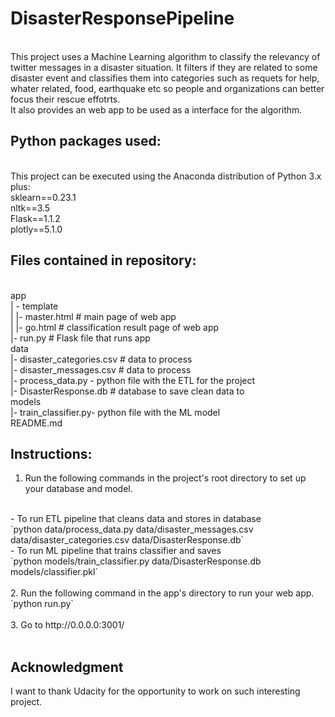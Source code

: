 # DisasterResponsePipeline<br>
<br>
This project uses a Machine Learning algorithm to classify the relevancy of twitter messages in a disaster situation. It filters if they are related to some disaster event and classifies them into categories such as requets for help, whater related, food, earthquake etc so people and organizations can better focus their  rescue effotrts.
<br>
It also provides an web app to be used as a interface for the algorithm.<br>

## Python packages used:<br>
<br>
This project can be executed using the Anaconda distribution of Python 3.x plus: <br>
    sklearn==0.23.1 <br>
    nltk==3.5 <br>
    Flask==1.1.2 <br>
    plotly==5.1.0 <br>

## Files contained in repository:<br>
<br>
app<br>
| - template<br>
| |- master.html # main page of web app<br>
| |- go.html # classification result page of web app<br>
|- run.py # Flask file that runs app<br>
data<br>
|- disaster_categories.csv # data to process<br>
|- disaster_messages.csv # data to process<br>
|- process_data.py - python file with the ETL for the project<br>
|- DisasterResponse.db # database to save clean data to<br>
models<br>
|- train_classifier.py- python file with the ML model<br>
README.md<br>


## Instructions:<br>
1. Run the following commands in the project's root directory to set up your database and model.<br>
<br>
    - To run ETL pipeline that cleans data and stores in database<br>
        `python data/process_data.py data/disaster_messages.csv data/disaster_categories.csv data/DisasterResponse.db`<br>
    - To run ML pipeline that trains classifier and saves<br>
        `python models/train_classifier.py data/DisasterResponse.db models/classifier.pkl`<br>
<br>
2. Run the following command in the app's directory to run your web app.<br>
    `python run.py`<br>
<br>
3. Go to http://0.0.0.0:3001/<br>
<br>

## Acknowledgment<br>
I want to thank Udacity for the opportunity to work on such interesting project.<br>
